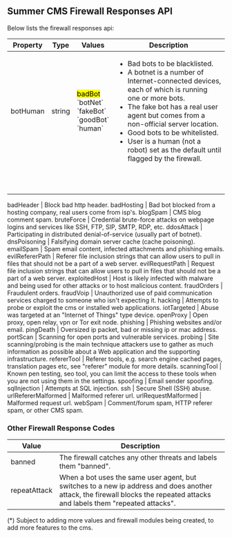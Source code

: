 ## Summer CMS Firewall Responses API

Below lists the firewall responses api:

<table>
    <thead>
        <tr>
            <th>Property</th>
            <th>Type</th>
            <th>Values</th>
            <th>Description</th>
        </tr>
    </thead>
    <tbody>
        <tr>
            <td>botHuman</td>
            <td>string</td>
            <td><mark>badBot</mark><br>`botNet`<br>`fakeBot`<br>`goodBot`<br>`human`</td>
            <td>
                <ul>
                    <li>Bad bots to be blacklisted.</li>
                    <li>A botnet is a number of Internet-connected devices, each of which is running one or more bots.</li>
                    <li>The fake bot has a real user agent but comes from a non-official server location.</li>
                    <li>Good bots to be whitelisted.</li>
                    <li>User is a human (not a robot) set as the default until flagged by the firewall.</li>
                </ul>
        </tr>
        <tr>
            <td>&nbsp;</td>
            <td>&nbsp;</td>
            <td>&nbsp;</td>
            <td>&nbsp;</td>
        </tr>
        <tr>
            <td>&nbsp;</td>
            <td>&nbsp;</td>
            <td>&nbsp;</td>
            <td>&nbsp;</td>
        </tr>
    </tbody>
</table>




badHeader | Block bad http header.
badHosting | Bad bot blocked from a hosting company, real users come from isp's.
blogSpam | CMS blog comment spam.
bruteForce | Credential brute-force attacks on webpage logins and services like SSH, FTP, SIP, SMTP, RDP, etc.
ddosAttack | Participating in distributed denial-of-service (usually part of botnet).
dnsPoisoning | Falsifying domain server cache (cache poisoning).
emailSpam | Spam email content, infected attachments and phishing emails.
evilRefererPath | Referer file inclusion strings that can allow users to pull in files that should not be a part of a web server.
evilRequestPath | Request file inclusion strings that can allow users to pull in files that should not be a part of a web server.
exploitedHost | Host is likely infected with malware and being used for other attacks or to host malicious content.
fraudOrders | Fraudulent orders.
fraudVoip | Unauthorized use of paid communication services charged to someone who isn't expecting it.
hacking | Attempts to probe or exploit the cms or installed web applications.
iotTargeted | Abuse was targeted at an "Internet of Things" type device.
openProxy | Open proxy, open relay, vpn or Tor exit node.
phishing | Phishing websites and/or email.
pingDeath | Oversized ip packet, bad or missing ip or mac address. 
portScan | Scanning for open ports and vulnerable services.
probing | Site scanning/probing is the main technique attackers use to gather as much information as possible about a Web application and the supporting infrastructure.
refererTool | Referer tools, e.g. search engine cached pages, translation pages etc, see "referer" module for more details.
scanningTool | Known pen testing, seo tool, you can limit the access to these tools when you are not using them in the settings.
spoofing | Email sender spoofing.
sqlInjection | Attempts at SQL injection.
ssh | Secure Shell (SSH) abuse.
urlRefererMalformed | Malformed referer url.
urlRequestMalformed | Malformed request url.
webSpam | Comment/forum spam, HTTP referer spam, or other CMS spam.

### Other Firewall Response Codes

Value | Description
---|---
banned | The firewall catches any other threats and labels them "banned".
repeatAttack | When a bot uses the same user agent, but switches to a new ip address and does another attack, the firewall blocks the repeated attacks and labels them "repeated attacks".

(*) Subject to adding more values and firewall modules being created, to add more features to the cms.

